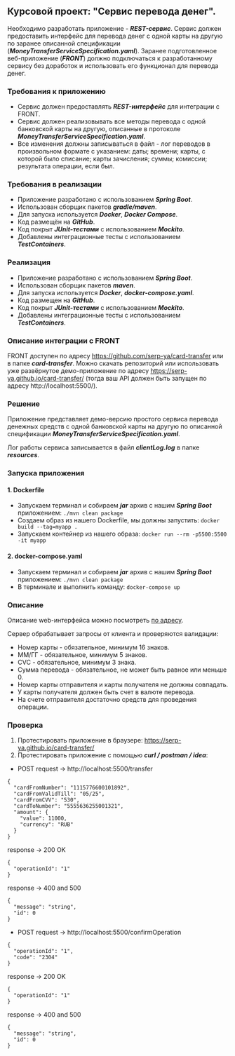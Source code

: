 ## Курсовой проект: "Сервис перевода денег".

Необходимо разработать приложение - **_REST-сервис_**. Сервис должен предоставить интерфейс для перевода денег с одной карты на другую по заранее описанной спецификации (**_MoneyTransferServiceSpecification.yaml_**).
Заранее подготовленное веб-приложение (**_FRONT_**) должно подключаться к разработанному сервису без доработок и использовать его функционал для перевода денег.

### Требования к приложению

- Сервис должен предоставлять **_REST-интерфейс_** для интеграции с FRONT.
- Сервис должен реализовывать все методы перевода с одной банковской карты на другую, описанные в протоколе **_MoneyTransferServiceSpecification.yaml_**.
- Все изменения должны записываться в файл - лог переводов в произвольном формате с указанием:
даты; времени; карты, с которой было списание; карты зачисления; суммы; комиссии; результата операции, если был.

### Требования в реализации

- Приложение разработано с использованием **_Spring Boot_**.
- Использован сборщик пакетов **_gradle/maven_**.
- Для запуска используется **_Docker_**, **_Docker Compose_**.
- Код размещён на **_GitHub_**.
- Код покрыт **_JUnit-тестами_** с использованием **_Mockito_**.
- Добавлены интеграционные тесты с использованием **_TestContainers_**.

### Реализация

- Приложение разработано с использованием **_Spring Boot_**.
- Использован сборщик пакетов **_maven_**.
- Для запуска используется **_Docker_**, **_docker-compose.yaml_**.
- Код размещен на **_GitHub_**.
- Код покрыт **_JUnit-тестами_** с использованием **_Mockito_**.
- Добавлены интеграционные тесты с использованием **_TestContainers_**.

### Описание интеграции с FRONT

FRONT доступен по адресу https://github.com/serp-ya/card-transfer или в папке **_card-transfer_**.
Можно скачать репозиторий или использовать уже развёрнутое демо-приложение по адресу https://serp-ya.github.io/card-transfer/ (тогда ваш API должен быть запущен по адресу http://localhost:5500/).

### Решение

Приложение представляет демо-версию простого сервиса перевода денежных средств с одной банковской карты на другую по описанной спецификации **_MoneyTransferServiceSpecification.yaml_**. 

Лог работы сервиса записывается в файл **_clientLog.log_** в папке **_resources_**.

### Запуска приложения

#### 1. Dockerfile

- Запускаем терминал и cобираем **_jar_** архив с нашим **_Spring Boot_** приложением: `./mvn clean package`
- Создаем образ из нашего Dockerfile, мы должны запустить: `docker build --tag=myapp .`
- Запускаем контейнер из нашего образа: `docker run --rm -p5500:5500 -it myapp`

#### 2. docker-compose.yaml

- Запускаем терминал и cобираем **_jar_** архив с нашим **_Spring Boot_** приложением: `./mvn clean package`
- В терминале и выполнить команду: `docker-compose up`

### Описание

Описание web-интерфейса можно посмотреть [по адресу](https://github.com/PoddubniySerg/MoneyTransferApp/blob/master/WebClient/card-transfer-master/README.md).

Сервер обрабатывает запросы от клиента и проверяются валидации:
- Номер карты - обязательное, минимум 16 знаков.
- ММ/ГГ - обязательное, минимум 5 знаков.
- CVC - обязательное, минимум 3 знака.
- Сумма перевода - обязательное, не может быть равное или меньше 0.
- Номер карты отправителя и карты получателя не должны совпадать.
- У карты получателя должен быть счет в валюте перевода.
- На счете отправителя достаточно средств для проведения операции.

### Проверка
1. Протестировать приложение в браузере: https://serp-ya.github.io/card-transfer/
2. Протестировать приложение с помощью **_curl / postman / idea_**:

- POST request -> http://localhost:5500/transfer
```
{
  "cardFromNumber": "1115776600101892",
  "cardFromValidTill": "05/25",
  "cardFromCVV": "530",
  "cardToNumber": "5555636255001321",
  "amount": {
    "value": 11000,
    "currency": "RUB"
  }
}
```

response -> 200 OK

```
{
  "operationId": "1"
}
```
response -> 400 and 500

```
{
  "message": "string",
  "id": 0
}
```

- POST request -> http://localhost:5500/confirmOperation

```
{
  "operationId": "1",
  "code": "2304"
}
```

response -> 200 OK
```
{
  "operationId": "1"
}
```
response -> 400 and 500
```
{
  "message": "string",
  "id": 0
}
```
